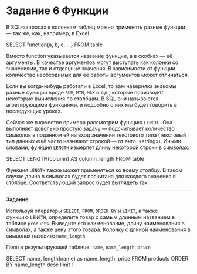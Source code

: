 # Задание 6  Функции

В SQL-запросах к колонкам таблиц можно применять разные функции — так же, как, например, в Excel.

SELECT function(a, b, c, ...)
FROM table

Вместо function указывается название функции, а в скобках — её аргументы. В качестве аргументов могут выступать как колонки со значениями, так и отдельные значения. В зависимости от функции количество необходимых для её работы аргументов может отличаться.

Если вы когда-нибудь работали в Excel, то вам наверняка знакомы разные функции вроде `SUM`, `MIN`, `MAX` и т.д., которые производят некоторые вычисления по столбцам. В SQL они называются агрегирующими функциями, и подробно о них мы будет говорить в последующих уроках.

Сейчас же в качестве примера рассмотрим функцию `LENGTH`. Она выполняет довольно простую задачу — подсчитывает количество символов в поданном ей на вход значении текстового типа (текстовый тип данных ещё часто называют строкой — от англ. «string»). Иными словами, функция `LENGTH` измеряет длину некоторой строки в символах:

SELECT LENGTH(column) AS column_length
FROM table

Функция `LENGTH` также может применяться ко всему столбцу. В таком случае длина в символах будет посчитана для каждого значения в столбце. Соответствующий запрос будет выглядеть так:

---

**Задание:**

Используя операторы `SELECT`, `FROM`, `ORDER BY` и `LIMIT`, а также функцию `LENGTH`, определите товар с самым длинным названием в таблице `products`. Выведите его наименование, длину наименования в символах, а также цену этого товара. Колонку с длиной наименования в символах назовите `name_length`.

Поля в результирующей таблице: `name`, `name_length`, `price`

SELECT name,
       length(name) as name_length,
       price
FROM   products
ORDER BY name_length desc limit 1
